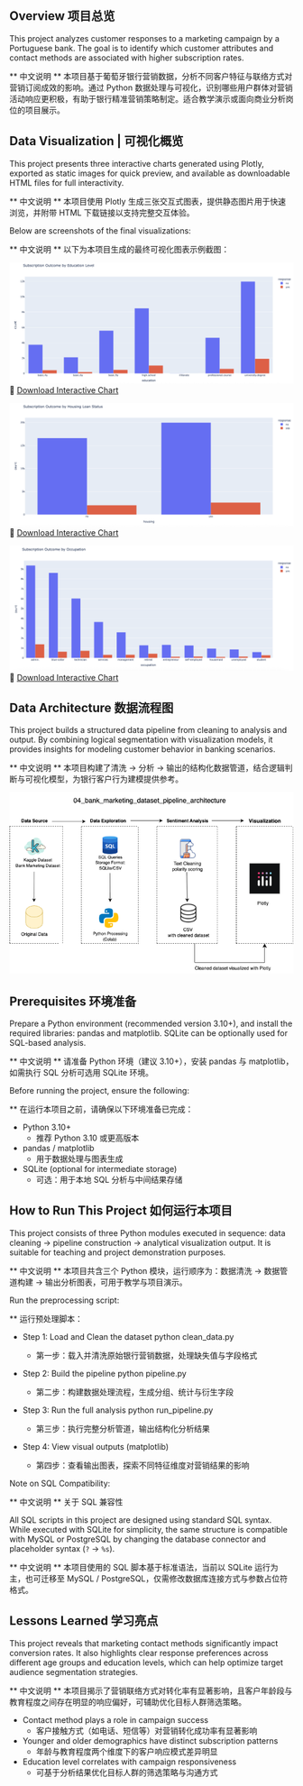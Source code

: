 ## Overview 项目总览
This project analyzes customer responses to a marketing campaign by a Portuguese bank. The goal is to identify which customer attributes and contact methods are associated with higher subscription rates.

** 中文说明 ** 本项目基于葡萄牙银行营销数据，分析不同客户特征与联络方式对营销订阅成效的影响。通过 Python 数据处理与可视化，识别哪些用户群体对营销活动响应更积极，有助于银行精准营销策略制定。适合教学演示或面向商业分析岗位的项目展示。

## Data Visualization | 可视化概览

This project presents three interactive charts generated using Plotly, exported as static images for quick preview, and available as downloadable HTML files for full interactivity.

** 中文说明 ** 本项目使用 Plotly 生成三张交互式图表，提供静态图片用于快速浏览，并附带 HTML 下载链接以支持完整交互体验。

Below are screenshots of the final visualizations:  

** 中文说明 ** 以下为本项目生成的最终可视化图表示例截图：

![plotly dashboard image](subscription_by_education_preview.png)
🔗 [Download Interactive Chart](./visualizations/subscription_by_education.html)

 
![plotly dashboard image](subscription_by_housing_preview.png)  
🔗 [Download Interactive Chart](./visualizations/subscription_by_housing.html)

  
![plotly dashboard image](subscription_by_occupation_preview.png)  
🔗 [Download Interactive Chart](./visualizations/subscription_by_occupation.html)

## Data Architecture 数据流程图

This project builds a structured data pipeline from cleaning to analysis and output. By combining logical segmentation with visualization models, it provides insights for modeling customer behavior in banking scenarios.

** 中文说明 ** 本项目构建了清洗 → 分析 → 输出的结构化数据管道，结合逻辑判断与可视化模型，为银行客户行为建模提供参考。

![Data Architecture](bank_marketing_dataset_pipeline.png)

## Prerequisites 环境准备

Prepare a Python environment (recommended version 3.10+), and install the required libraries: pandas and matplotlib. SQLite can be optionally used for SQL-based analysis.

** 中文说明 ** 请准备 Python 环境（建议 3.10+），安装 pandas 与 matplotlib，如需执行 SQL 分析可选用 SQLite 环境。

Before running the project, ensure the following:

** 在运行本项目之前，请确保以下环境准备已完成：

- Python 3.10+
  * 推荐 Python 3.10 或更高版本
- pandas / matplotlib
  * 用于数据处理与图表生成  
- SQLite (optional for intermediate storage)
  * 可选：用于本地 SQL 分析与中间结果存储

## How to Run This Project 如何运行本项目

This project consists of three Python modules executed in sequence: data cleaning → pipeline construction → analytical visualization output. It is suitable for teaching and project demonstration purposes.

** 中文说明 ** 本项目共含三个 Python 模块，运行顺序为：数据清洗 → 数据管道构建 → 输出分析图表，可用于教学与项目演示。

Run the preprocessing script:

** 运行预处理脚本：

- Step 1: Load and Clean the dataset
python clean_data.py
  * 第一步：载入并清洗原始银行营销数据，处理缺失值与字段格式
    
- Step 2: Build the pipeline
python pipeline.py
  * 第二步：构建数据处理流程，生成分组、统计与衍生字段
    
- Step 3: Run the full analysis
python run_pipeline.py
  * 第三步：执行完整分析管道，输出结构化分析结果
    
- Step 4: View visual outputs (matplotlib)
  * 第四步：查看输出图表，探索不同特征维度对营销结果的影响
    
Note on SQL Compatibility:

** 中文说明 ** 关于 SQL 兼容性
  
All SQL scripts in this project are designed using standard SQL syntax. While executed with SQLite for simplicity, the same structure is compatible with MySQL or PostgreSQL by changing the database connector and placeholder syntax (`?` → `%s`).
  
** 中文说明 ** 本项目使用的 SQL 脚本基于标准语法，当前以 SQLite 运行为主，也可迁移至 MySQL / PostgreSQL，仅需修改数据库连接方式与参数占位符格式。
    
## Lessons Learned 学习亮点

This project reveals that marketing contact methods significantly impact conversion rates. It also highlights clear response preferences across different age groups and education levels, which can help optimize target audience segmentation strategies.

** 中文说明 ** 本项目揭示了营销联络方式对转化率有显著影响，且客户年龄段与教育程度之间存在明显的响应偏好，可辅助优化目标人群筛选策略。

- Contact method plays a role in campaign success
  * 客户接触方式（如电话、短信等）对营销转化成功率有显著影响
- Younger and older demographics have distinct subscription patterns
  * 年龄与教育程度两个维度下的客户响应模式差异明显 
- Education level correlates with campaign responsiveness
  * 可基于分析结果优化目标人群的筛选策略与沟通方式
